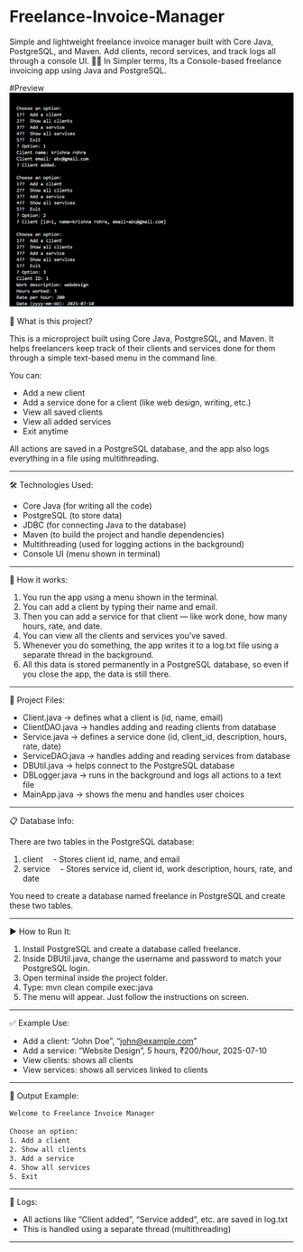# Freelance-Invoice-Manager
Simple and lightweight freelance invoice manager built with Core Java, PostgreSQL, and Maven. Add clients, record services, and track logs all through a console UI. 💼🧾  In Simpler terms, Its a Console-based freelance invoicing app using Java and PostgreSQL.

#Preview
![Preview Image](https://github.com/Krishna-Rohra/Freelance-Invoice-Manager/blob/main/Preview.png?raw=true)



🧾 What is this project?

This is a microproject built using Core Java, PostgreSQL, and Maven. It helps freelancers keep track of their clients and services done for them through a simple text-based menu in the command line.

You can:

* Add a new client
* Add a service done for a client (like web design, writing, etc.)
* View all saved clients
* View all added services
* Exit anytime

All actions are saved in a PostgreSQL database, and the app also logs everything in a file using multithreading.

---

🛠️ Technologies Used:

* Core Java (for writing all the code)
* PostgreSQL (to store data)
* JDBC (for connecting Java to the database)
* Maven (to build the project and handle dependencies)
* Multithreading (used for logging actions in the background)
* Console UI (menu shown in terminal)

---

🧠 How it works:

1. You run the app using a menu shown in the terminal.
2. You can add a client by typing their name and email.
3. Then you can add a service for that client — like work done, how many hours, rate, and date.
4. You can view all the clients and services you’ve saved.
5. Whenever you do something, the app writes it to a log.txt file using a separate thread in the background.
6. All this data is stored permanently in a PostgreSQL database, so even if you close the app, the data is still there.

---

📂 Project Files:

* Client.java → defines what a client is (id, name, email)
* ClientDAO.java → handles adding and reading clients from database
* Service.java → defines a service done (id, client\_id, description, hours, rate, date)
* ServiceDAO.java → handles adding and reading services from database
* DBUtil.java → helps connect to the PostgreSQL database
* DBLogger.java → runs in the background and logs all actions to a text file
* MainApp.java → shows the menu and handles user choices

---

📋 Database Info:

There are two tables in the PostgreSQL database:

1. client
    - Stores client id, name, and email
2. service
    - Stores service id, client id, work description, hours, rate, and date

You need to create a database named freelance in PostgreSQL and create these two tables.

---

▶️ How to Run It:

1. Install PostgreSQL and create a database called freelance.
2. Inside DBUtil.java, change the username and password to match your PostgreSQL login.
3. Open terminal inside the project folder.
4. Type:
   mvn clean compile exec\:java
5. The menu will appear. Just follow the instructions on screen.

---

✅ Example Use:

* Add a client: “John Doe”, “[john@example.com](mailto:john@example.com)”
* Add a service: “Website Design”, 5 hours, ₹200/hour, 2025-07-10
* View clients: shows all clients
* View services: shows all services linked to clients

---

🧾 Output Example:

```
Welcome to Freelance Invoice Manager

Choose an option:
1. Add a client
2. Show all clients
3. Add a service
4. Show all services
5. Exit
```

---

📁 Logs:

* All actions like “Client added”, “Service added”, etc. are saved in log.txt
* This is handled using a separate thread (multithreading)

---
